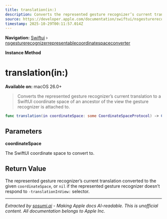 ```yaml
---
title: translation(in:)
description: Converts the represented gesture recognizer’s current translation to a SwiftUI coordinate space of an ancestor of the view the gesture recognizer is attached to.
source: https://developer.apple.com/documentation/swiftui/nsgesturerecognizerrepresentablecoordinatespaceconverter/translation(in:)
timestamp: 2025-10-29T00:11:57.014Z
---
```


**Navigation:** [Swiftui](/documentation/swiftui) › [nsgesturerecognizerrepresentablecoordinatespaceconverter](/documentation/swiftui/nsgesturerecognizerrepresentablecoordinatespaceconverter)

**Instance Method**

# translation(in:)

**Available on:** macOS 26.0+

> Converts the represented gesture recognizer’s current translation to a SwiftUI coordinate space of an ancestor of the view the gesture recognizer is attached to.

```swift
func translation(in coordinateSpace: some CoordinateSpaceProtocol) -> CGPoint?
```

## Parameters

**coordinateSpace**

The SwiftUI coordinate space to convert to.



## Return Value

The represented gesture recognizer’s current translation converted to the given `coordinateSpace`, or `nil` if the represented gesture recognizer doesn’t respond to `-translationInView:` selector.

---

*Extracted by [sosumi.ai](https://sosumi.ai) - Making Apple docs AI-readable.*
*This is unofficial content. All documentation belongs to Apple Inc.*
